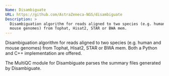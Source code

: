 ```yaml
---
Name: Disambiguate
URL: https://github.com/AstraZeneca-NGS/disambiguate
Description: >
  Disambiguation algorithm for reads aligned to two species (e.g. human and
  mouse genomes) from Tophat, Hisat2, STAR or BWA mem.
---
```


Disambiguation algorithm for reads aligned to two species (e.g. human and mouse
genomes) from Tophat, Hisat2, STAR or BWA mem. Both a Python and C++
implementation are offered.

The MultiQC module for Disambiguate parses the summary files generated by
Disambiguate.
